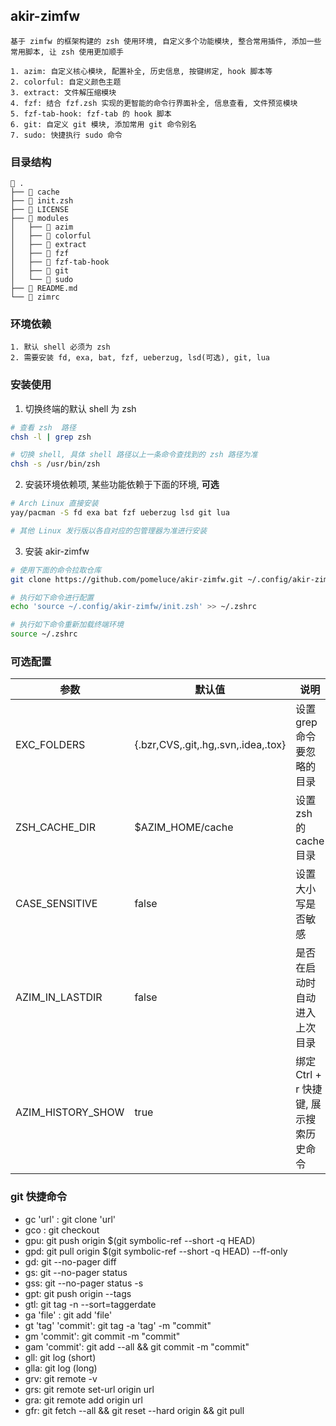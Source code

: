 ## akir-zimfw

```
基于 zimfw 的框架构建的 zsh 使用环境, 自定义多个功能模块, 整合常用插件, 添加一些常用脚本, 让 zsh 使用更加顺手

1. azim: 自定义核心模块, 配置补全, 历史信息, 按键绑定, hook 脚本等
2. colorful: 自定义颜色主题
3. extract: 文件解压缩模块
4. fzf: 结合 fzf.zsh 实现的更智能的命令行界面补全, 信息查看, 文件预览模块
5. fzf-tab-hook: fzf-tab 的 hook 脚本
6. git: 自定义 git 模块, 添加常用 git 命令别名
7. sudo: 快捷执行 sudo 命令
```

### 目录结构

```
 .
├── 󰃨 cache
├──  init.zsh
├──  LICENSE
├──  modules
│   ├──  azim
│   ├──  colorful
│   ├──  extract
│   ├──  fzf
│   ├──  fzf-tab-hook
│   ├──  git
│   └──  sudo
├──  README.md
└──  zimrc
```

### 环境依赖

```
1. 默认 shell 必须为 zsh
2. 需要安装 fd, exa, bat, fzf, ueberzug, lsd(可选), git, lua
```

### 安装使用

1. 切换终端的默认 shell 为 zsh

```zsh
# 查看 zsh  路径
chsh -l | grep zsh

# 切换 shell, 具体 shell 路径以上一条命令查找到的 zsh 路径为准
chsh -s /usr/bin/zsh
```

2. 安装环境依赖项, 某些功能依赖于下面的环境, **可选**

```zsh
# Arch Linux 直接安装
yay/pacman -S fd exa bat fzf ueberzug lsd git lua

# 其他 Linux 发行版以各自对应的包管理器为准进行安装
```

3. 安装 akir-zimfw

```zsh
# 使用下面的命令拉取仓库
git clone https://github.com/pomeluce/akir-zimfw.git ~/.config/akir-zimfw

# 执行如下命令进行配置
echo 'source ~/.config/akir-zimfw/init.zsh' >> ~/.zshrc

# 执行如下命令重新加载终端环境
source ~/.zshrc
```

### 可选配置

| 参数              | 默认值                              | 说明                                   |
| ----------------- | ----------------------------------- | -------------------------------------- |
| EXC_FOLDERS       | {.bzr,CVS,.git,.hg,.svn,.idea,.tox} | 设置 grep 命令要忽略的目录             |
| ZSH_CACHE_DIR     | $AZIM_HOME/cache                    | 设置 zsh 的 cache 目录                 |
| CASE_SENSITIVE    | false                               | 设置大小写是否敏感                     |
| AZIM_IN_LASTDIR   | false                               | 是否在启动时自动进入上次目录           |
| AZIM_HISTORY_SHOW | true                                | 绑定 Ctrl + r 快捷键, 展示搜索历史命令 |

### git 快捷命令

<!-- ``` -->

- gc 'url' : git clone 'url'
- gco : git checkout
- gpu: git push origin $(git symbolic-ref --short -q HEAD)
- gpd: git pull origin $(git symbolic-ref --short -q HEAD) --ff-only
- gd: git --no-pager diff
- gs: git --no-pager status
- gss: git --no-pager status -s
- gpt: git push origin --tags
- gtl: git tag -n --sort=taggerdate
- ga 'file' : git add 'file'
- gt 'tag' 'commit': git tag -a 'tag' -m "commit"
- gm 'commit': git commit -m "commit"
- gam 'commit': git add --all && git commit -m "commit"
- gll: git log (short)
- glla: git log (long)
- grv: git remote -v
- grs: git remote set-url origin url
- gra: git remote add origin url
- gfr: git fetch --all && git reset --hard origin && git pull
<!-- ``` -->
